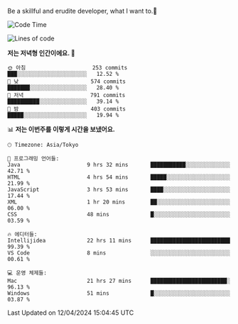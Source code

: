 Be a skillful and erudite developer, what I want to.👶

<!--START_SECTION:waka-->
![Code Time](http://img.shields.io/badge/Code%20Time-684%20hrs%2032%20mins-blue)

![Lines of code](https://img.shields.io/badge/%EC%A0%80%EB%8A%94%20%EC%97%AC%ED%83%9C%EA%B9%8C%EC%A7%80%20-1.2%20million%20%EC%A4%84%EC%9D%98%20%EC%BD%94%EB%93%9C%EB%A5%BC%20%EC%9E%91%EC%84%B1%ED%96%88%EC%96%B4%EC%9A%94.-blue)

**저는 저녁형 인간이에요. 🦉** 

```text
🌞 아침                     253 commits         ███░░░░░░░░░░░░░░░░░░░░░░   12.52 % 
🌆 낮　                     574 commits         ███████░░░░░░░░░░░░░░░░░░   28.40 % 
🌃 저녁                     791 commits         ██████████░░░░░░░░░░░░░░░   39.14 % 
🌙 밤　                     403 commits         █████░░░░░░░░░░░░░░░░░░░░   19.94 % 
```


📊 **저는 이번주를 이렇게 시간을 보냈어요.** 

```text
🕑︎ Timezone: Asia/Tokyo

💬 프로그래밍 언어들: 
Java                     9 hrs 32 mins       ███████████░░░░░░░░░░░░░░   42.71 % 
HTML                     4 hrs 54 mins       █████░░░░░░░░░░░░░░░░░░░░   21.99 % 
JavaScript               3 hrs 53 mins       ████░░░░░░░░░░░░░░░░░░░░░   17.44 % 
XML                      1 hr 20 mins        ██░░░░░░░░░░░░░░░░░░░░░░░   06.00 % 
CSS                      48 mins             █░░░░░░░░░░░░░░░░░░░░░░░░   03.59 % 

🔥 에디터들: 
Intellijidea             22 hrs 11 mins      █████████████████████████   99.39 % 
VS Code                  8 mins              ░░░░░░░░░░░░░░░░░░░░░░░░░   00.61 % 

💻 운영 체제들: 
Mac                      21 hrs 27 mins      ████████████████████████░   96.13 % 
Windows                  51 mins             █░░░░░░░░░░░░░░░░░░░░░░░░   03.87 % 
```


 Last Updated on 12/04/2024 15:04:45 UTC
<!--END_SECTION:waka-->
